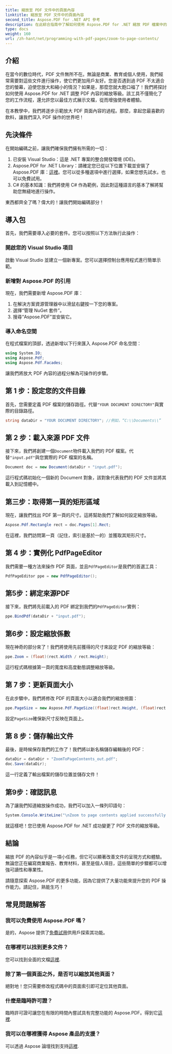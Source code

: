 ```yaml
---
title: 縮放至 PDF 文件中的頁面內容
linktitle: 縮放至 PDF 文件中的頁面內容
second_title: Aspose.PDF for .NET API 參考
description: 在此綜合指南中了解如何使用 Aspose.PDF for .NET 縮放 PDF 檔案中的頁面內容。根據您的具體需求增強您的 PDF 文件。
type: docs
weight: 160
url: /zh-hant/net/programming-with-pdf-pages/zoom-to-page-contents/
---
```

## 介紹

在當今的數位時代，PDF 文件無所不在。無論是商業、教育或個人使用，我們經常需要對這些文件進行操作，使它們更加用戶友好。您是否遇到過 PDF 不太適合您的螢幕，迫使您放大和縮小的情況？如果是，那麼您就大飽口福了！我們將探討如何使用 Aspose.PDF for .NET 調整 PDF 內容的縮放等級。該工具不僅簡化了您的工作流程，還允許您以最佳方式展示文檔，從而增強使用者體驗。

在本教學中，我們將逐步示範放大 PDF 頁面內容的過程。那麼，拿起您最喜歡的飲料，讓我們深入 PDF 操作的世界吧！

## 先決條件

在開始編碼之前，讓我們確保我們擁有所需的一切：

1. 已安裝 Visual Studio：這是 .NET 專案的整合開發環境 (IDE)。
2.  Aspose.PDF for .NET Library：請確定您已從以下位置下載並安裝了 Aspose.PDF 庫：[這裡](https://releases.aspose.com/pdf/net/)。您可以從多種選項中進行選擇，如果您想先試水，也可以免費試用。
3. C# 的基本知識：我們將使用 C# 作為範例，因此對這種語言的基本了解將幫助您無縫地進行操作。

東西都齊全了嗎？偉大的！讓我們開始編碼部分！

## 導入包

首先，我們需要導入必要的套件。您可以按照以下方法執行此操作：

### 開啟您的 Visual Studio 項目

啟動 Visual Studio 並建立一個新專案。您可以選擇控制台應用程式進行簡單示範。

### 新增對 Aspose.PDF 的引用

現在，我們需要新增 Aspose.PDF 庫：

1. 在解決方案資源管理器中以滑鼠右鍵按一下您的專案。
2. 選擇“管理 NuGet 套件”。
3. 搜尋“Aspose.PDF”並安裝它。

### 導入命名空間

在程式檔案的頂部，透過新增以下行來匯入 Aspose.PDF 命名空間：

```csharp
using System.IO;
using Aspose.Pdf;
using Aspose.Pdf.Facades;
```

讓我們將放大 PDF 內容的過程分解為可操作的步驟。

## 第 1 步：設定您的文件目錄

首先，您需要定義 PDF 檔案的儲存路徑。代替`"YOUR DOCUMENT DIRECTORY"`與實際的目錄路徑。

```csharp
string dataDir = "YOUR DOCUMENT DIRECTORY"; //例如，“C:\\Documents\\”
```

## 第 2 步：載入來源 PDF 文件

接下來，我們將創建一個`Document`物件載入我們的 PDF 檔案。代替`"input.pdf"`與您實際的 PDF 檔案的名稱。

```csharp
Document doc = new Document(dataDir + "input.pdf");
```

這行程式碼初始化一個新的 Document 對象，該對象代表我們的 PDF 文件並將其載入到記憶體中。

## 第三步：取得第一頁的矩形區域

現在，讓我們找出 PDF 第一頁的尺寸。這將幫助我們了解如何設定縮放等級。 

```csharp
Aspose.Pdf.Rectangle rect = doc.Pages[1].Rect;
```

在這裡，我們訪問第一頁（記住，索引是基於一的）並獲取其矩形尺寸。

## 第 4 步：實例化 PdfPageEditor

我們需要一種方法來操作 PDF 頁面，並且`PdfPageEditor`是我們的首選工具：

```csharp
PdfPageEditor ppe = new PdfPageEditor();
```

## 第5步：綁定來源PDF

接下來，我們將先前載入的 PDF 綁定到我們的`PdfPageEditor`實例：

```csharp
ppe.BindPdf(dataDir + "input.pdf");
```

## 第6步：設定縮放係數

現在神奇的部分來了！我們將使用先前獲得的尺寸來設定 PDF 的縮放等級：

```csharp
ppe.Zoom = (float)(rect.Width / rect.Height);
```

這行程式碼根據第一頁的寬度和高度動態調整縮放等級。

## 第 7 步：更新頁面大小

在此步驟中，我們將修改 PDF 的頁面大小以適合我們的縮放視圖：

```csharp
ppe.PageSize = new Aspose.Pdf.PageSize((float)rect.Height, (float)rect.Width);
```

設定`PageSize`確保新尺寸反映在頁面上。

## 第 8 步：儲存輸出文件

最後，是時候保存我們的工作了！我們將以新名稱儲存編輯後的 PDF：

```csharp
dataDir = dataDir + "ZoomToPageContents_out.pdf";
doc.Save(dataDir);
```

這一行定義了輸出檔案的儲存位置並儲存文件！

## 第9步：確認訊息

為了讓我們知道縮放操作成功，我們可以加入一條列印語句：

```csharp
System.Console.WriteLine("\nZoom to page contents applied successfully.\nFile saved at " + dataDir);
```

就這樣吧！您已使用 Aspose.PDF for .NET 成功變更了 PDF 文件的縮放等級。 

## 結論

縮放 PDF 的內容似乎是一項小任務，但它可以顯著改善文件的呈現方式和體驗。無論您正在編寫商業報告、教育材料，甚至是個人項目，這些簡單的步驟都可以增強可讀性和專業性。

請隨意探索 Aspose.PDF 的更多功能，因為它提供了大量功能來提升您的 PDF 操作能力。請記住，熟能生巧！

## 常見問題解答

### 我可以免費使用 Aspose.PDF 嗎？
是的，Aspose 提供了[免費試用](https://releases.aspose.com/)供用戶探索其功能。

### 在哪裡可以找到更多文件？
您可以找到全面的文檔[這裡](https://reference.aspose.com/pdf/net/).

### 除了第一個頁面之外，是否可以縮放其他頁面？
絕對地！您只需要修改程式碼中的頁面索引即可定位其他頁面。

### 什麼是臨時許可證？
臨時許可證可讓您在有限的時間內嘗試具有完整功能的 Aspose.PDF。得到它[這裡](https://purchase.aspose.com/temporary-license/).

### 我可以在哪裡獲得 Aspose 產品的支援？
可以透過 Aspose 論壇找到支持[這裡](https://forum.aspose.com/c/pdf/10).